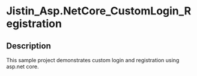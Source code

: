 # Jistin_Asp.NetCore_CustomLogin_Registration

## Description
This sample project demonstrates custom login and registration using asp.net core.

